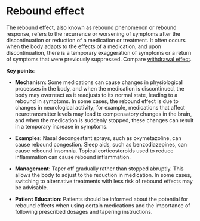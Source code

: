 # Rebound effect

The rebound effect, also known as rebound phenomenon or rebound response, refers to the recurrence or worsening of symptoms after the discontinuation or reduction of a medication or treatment. It often occurs when the body adapts to the effects of a medication, and upon discontinuation, there is a temporary exaggeration of symptoms or a return of symptoms that were previously suppressed. Compare [withdrawal effect](../withdrawal-effect/).

**Key points**:

* **Mechanism**: Some medications can cause changes in physiological processes in the body, and when the medication is discontinued, the body may overreact as it readjusts to its normal state, leading to a rebound in symptoms. In some cases, the rebound effect is due to changes in neurological activity; for example, medications that affect neurotransmitter levels may lead to compensatory changes in the brain, and when the medication is suddenly stopped, these changes can result in a temporary increase in symptoms.

* **Examples**: Nasal decongestant sprays, such as oxymetazoline, can cause rebound congestion. Sleep aids, such as benzodiazepines, can cause rebound insomnia. Topical corticosteroids used to reduce inflammation can cause rebound inflammation.

* **Management**: Taper off gradually rather than stopped abruptly. This allows the body to adjust to the reduction in medication. In some cases, switching to alternative treatments with less risk of rebound effects may be advisable.

* **Patient Education**: Patients should be informed about the potential for rebound effects when using certain medications and the importance of following prescribed dosages and tapering instructions.
